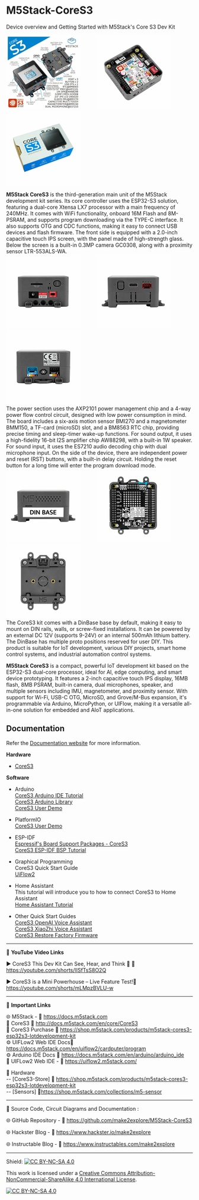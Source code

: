 # M5Stack-CoreS3
Device overview and Getting Started with M5Stack's Core S3 Dev Kit  

<img src="/Images/CoreS3-1.jpg" height="200"> &nbsp; &nbsp; &nbsp; &nbsp; &nbsp; <img src="/Images/CoreS3-2.jpg" height="200" > &nbsp; &nbsp; &nbsp; &nbsp; &nbsp; <img src="/Images/CoreS3-3.jpg" height="200" > 
  
**M5Stack CoreS3** is the third-generation main unit of the M5Stack development kit series. Its core controller uses the ESP32-S3 solution, featuring a dual-core Xtensa LX7 processor with a main frequency of 240MHz. It comes with WiFi functionality, onboard 16M Flash and 8M-PSRAM, and supports program downloading via the TYPE-C interface. It also supports OTG and CDC functions, making it easy to connect USB devices and flash firmware. The front side is equipped with a 2.0-inch capacitive touch IPS screen, with the panel made of high-strength glass. Below the screen is a built-in 0.3MP camera GC0308, along with a proximity sensor LTR-553ALS-WA.  
<img src="/Images/CoreS3-4.jpg" height="200"> &nbsp; &nbsp; &nbsp; &nbsp; &nbsp; <img src="/Images/CoreS3-5.jpg" height="200" > &nbsp; &nbsp; &nbsp; &nbsp; &nbsp; <img src="/Images/CoreS3-6.jpg" height="200" >  
The power section uses the AXP2101 power management chip and a 4-way power flow control circuit, designed with low power consumption in mind. The board includes a six-axis motion sensor BMI270 and a magnetometer BMM150, a TF-card (microSD) slot, and a BM8563 RTC chip, providing precise timing and sleep-timer wake-up functions. For sound output, it uses a high-fidelity 16-bit I2S amplifier chip AW88298, with a built-in 1W speaker. For sound input, it uses the ES7210 audio decoding chip with dual microphone input. On the side of the device, there are independent power and reset (RST) buttons, with a built-in delay circuit. Holding the reset button for a long time will enter the program download mode.   
<img src="/Images/CoreS3-7.jpg" height="200"> &nbsp; &nbsp; &nbsp; &nbsp; &nbsp; <img src="/Images/CoreS3-8.jpg" height="200" > &nbsp; &nbsp; &nbsp; &nbsp; &nbsp; <img src="/Images/CoreS3-9.jpg" height="200" >  
The CoreS3 kit comes with a DinBase base by default, making it easy to mount on DIN rails, walls, or screw-fixed installations. It can be powered by an external DC 12V (supports 9-24V) or an internal 500mAh lithium battery. The DinBase has multiple proto positions reserved for user DIY. This product is suitable for IoT development, various DIY projects, smart home control systems, and industrial automation control systems.  
  
**M5Stack CoreS3** is a compact, powerful IoT development kit based on the ESP32-S3 dual-core processor, ideal for AI, edge computing, and smart device prototyping. It features a 2-inch capacitive touch IPS display, 16MB flash, 8MB PSRAM, built-in camera, dual microphones, speaker, and multiple sensors including IMU, magnetometer, and proximity sensor. With support for Wi-Fi, USB-C OTG, MicroSD, and Grove/M-Bus expansion, it's programmable via Arduino, MicroPython, or UIFlow, making it a versatile all-in-one solution for embedded and AIoT applications.
  
  
## Documentation

Refer the [Documentation website](http://docs.m5stack.com/en/core/CoreS3) for more information.  

**Hardware**
- [CoreS3](http://docs.m5stack.com/en/core/CoreS3)  
  
**Software**
- Arduino  
    [CoreS3 Arduino IDE Tutorial](http://docs.m5stack.com/en/arduino/arduino_ide)  
    [CoreS3 Arduino Library](https://github.com/m5stack/M5CoreS3)  
    [CoreS3 User Demo](https://github.com/m5stack/CoreS3-UserDemo/tree/main/firmware)  
  
- PlatformIO  
    [CoreS3 User Demo](https://github.com/m5stack/CoreS3-UserDemo/tree/main/firmware)  
  
- ESP-IDF  
    [Espressif's Board Support Packages - CoreS3](https://github.com/espressif/esp-bsp/tree/master/bsp/m5stack_core_s3)  
    [CoreS3 ESP-IDF BSP Tutorial](http://docs.m5stack.com/en/esp_idf/m5cores3/bsp)  
  
- Graphical Programming  
    CoreS3 Quick Start Guide  
    [UiFlow2](http://docs.m5stack.com/en/uiflow2/uiflow_web)  
    
- Home Assistant  
    This tutorial will introduce you to how to connect CoreS3 to Home Assistant  
    [Home Assistant Tutorial](http://docs.m5stack.com/en/guide/homeassistant/m5cores3/m5cores3_quick_start)  
    
- Other Quick Start Guides  
    [CoreS3 OpenAI Voice Assistant](http://docs.m5stack.com/en/guide/realtime/openai/m5cores3)   
    [CoreS3 XiaoZhi Voice Assistant](http://docs.m5stack.com/en/guide/realtime/xiaozhi/m5cores3)  
    [CoreS3 Restore Factory Firmware](http://docs.m5stack.com/en/guide/restore_factory/m5cores3)  
    

------------------------------------------------------------------------------------------------------

📕 **YouTube Video Links**  

▶️  CoreS3 This Dev Kit Can See, Hear, and Think 🤖 🔗 https://youtube.com/shorts/lISfTsS8O2Q   
  
▶️  CoreS3 is a Mini Powerhouse – Live Feature Test!🔗  https://youtube.com/shorts/mLMpzBVLU-w  

-------------------------------------------------------------------------------------------------------
📒 **Important Links**  
 
🌐 M5Stack - 🔗 https://docs.m5stack.com  
📒 CoreS3 🔗 http://docs.m5stack.com/en/core/CoreS3  
📙 CoreS3 Purchase 🔗 https://shop.m5stack.com/products/m5stack-cores3-esp32s3-lotdevelopment-kit  
⚙️ UIFLow2 Web IDE Docs🔗 https://docs.m5stack.com/en/uiflow2/cardputer/program  
⚙️ Arduino IDE Docs 🔗 https://docs.m5stack.com/en/arduino/arduino_ide  
📘 UIFLow2 Web IDE - 🔗 https://uiflow2.m5stack.com/  

🧰 Hardware  
--   [CoreS3-Store]  🔗 https://shop.m5stack.com/products/m5stack-cores3-esp32s3-lotdevelopment-kit  
--   [Sensors]  🔗https://shop.m5stack.com/collections/m5-sensor  

------------------------------------------------------------------------------------------------------

📜 Source Code, Circuit Diagrams and Documentation : 

🌐 GitHub Repository - 🔗 https://github.com/make2explore/M5Stack-CoreS3   
  
🌐 Hackster Blog - 🔗 https://www.hackster.io/make2explore  
  
🌐 Instructable Blog - 🔗 https://www.instructables.com/make2explore  
  

------------------------------------------------------------------------------------------  

Shield: [![CC BY-NC-SA 4.0][cc-by-nc-sa-shield]][cc-by-nc-sa]

This work is licensed under a
[Creative Commons Attribution-NonCommercial-ShareAlike 4.0 International License][cc-by-nc-sa].

[![CC BY-NC-SA 4.0][cc-by-nc-sa-image]][cc-by-nc-sa]

[cc-by-nc-sa]: http://creativecommons.org/licenses/by-nc-sa/4.0/
[cc-by-nc-sa-image]: https://licensebuttons.net/l/by-nc-sa/4.0/88x31.png
[cc-by-nc-sa-shield]: https://img.shields.io/badge/License-CC%20BY--NC--SA%204.0-lightgrey.svg
